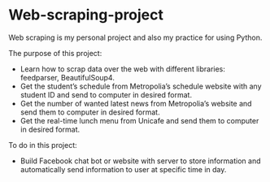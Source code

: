 # Web-scraping-project
Web scraping is my personal project and also my practice for using Python.

The purpose of this project:
- Learn how to scrap data over the web with different libraries: feedparser, BeautifulSoup4.
- Get the student’s schedule from Metropolia’s schedule website with any student ID and
send to computer in desired format.
- Get the number of wanted latest news from Metropolia’s website and send them to
computer in desired format.
- Get the real-time lunch menu from Unicafe and send them to computer in desired format.

To do in this project:
- Build Facebook chat bot or website with server to store information and automatically
send information to user at specific time in day.
